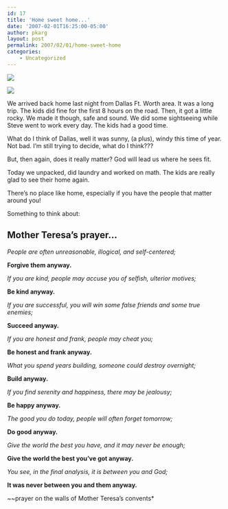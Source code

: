 ```yaml
---
id: 17
title: 'Home sweet home...'
date: '2007-02-01T16:25:00-05:00'
author: pkarg
layout: post
permalink: 2007/02/01/home-sweet-home
categories:
    - Uncategorized
---
```

![](http://garden.kargs.net/wp-content/uploads/2013/04/cropped-IMAG8993.jpg)

![](http://garden.kargs.net/wp-content/uploads/.thumbs/.IMG_2066.JPG)

We arrived back home last night from Dallas Ft. Worth area. It was a long trip. The kids did fine for the first 8 hours on the road. Then, it got a little rocky. We made it though, safe and sound. We did some sightseeing while Steve went to work every day. The kids had a good time.

What do I think of Dallas, well it was sunny, (a plus), windy this time of year. Not bad. I’m still trying to decide, what do I think???

But, then again, does it really matter? God will lead us where he sees fit.

Today we unpacked, did laundry and worked on math. The kids are really glad to see their home again.

There’s no place like home, especially if you have the people that matter around you!

Something to think about:

## Mother Teresa’s prayer...

*People are often unreasonable, illogical, and self-centered;*

**Forgive them anyway.**

*If you are kind, people may accuse you of selfish, ulterior motives;*

**Be kind anyway.**

*If you are successful, you will win some false friends and some true enemies;*

**Succeed anyway.**

*If you are honest and frank, people may cheat you;*

**Be honest and frank anyway.**

*What you spend years building, someone could destroy overnight;*

**Build anyway.**

*If you find serenity and happiness, there may be jealousy;*

**Be happy anyway.**

*The good you do today, people will often forget tomorrow;*

**Do good anyway.**

*Give the world the best you have, and it may never be enough;*

**Give the world the best you’ve got anyway.**

*You see, in the final analysis, it is between you and God;*

**It was never between you and them anyway.**

~~prayer on the walls of Mother Teresa’s convents*
